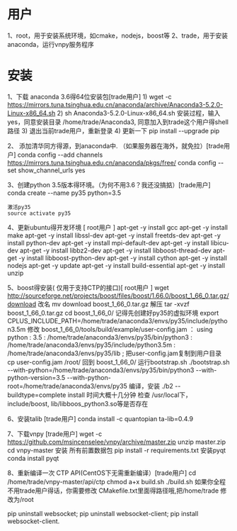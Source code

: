 # 用户
1、root，用于安装系统环境，如cmake，nodejs，boost等
2、trade，用于安装anaconda，运行vnpy服务程序

# 安装
 1、下载 anaconda 3.6得64位安装包[trade用户]
    1) wget -c https://mirrors.tuna.tsinghua.edu.cn/anaconda/archive/Anaconda3-5.2.0-Linux-x86_64.sh
    2) sh Anaconda3-5.2.0-Linux-x86_64.sh
       安装过程，输入yes，同意安装目录 /home/trade/Anaconda3, 同意加入到trade这个用户得shell路径
    3) 退出当前trade用户，重新登录
    4) 更新一下 pip install --upgrade pip

 2、 添加清华同方得源，到anaconda中. （如果服务器在海外，就免拉）[trade用户]
    conda config --add channels https://mirrors.tuna.tsinghua.edu.cn/anaconda/pkgs/free/
    conda config --set show_channel_urls yes

 3、创建python 3.5版本得环境。（为何不用3.6？我还没搞掂）[trade用户]
    conda create --name py35 python=3.5

    激活py35
    source activate py35

 4、更新ubuntu得开发环境 [ root用户 ]
    apt-get -y install gcc
    apt-get -y install make
    apt-get -y install libssl-dev
    apt-get -y install freetds-dev
    apt-get -y install python-dev
    apt-get -y install mpi-default-dev
    apt-get -y install libicu-dev
    apt-get -y install libbz2-dev
    apt-get -y install libboost-thread-dev
    apt-get -y install libboost-python-dev
    apt-get -y install cython
    apt-get -y install nodejs
    apt-get -y update
    apt-get -y install build-essential
    apt-get -y install unzip

 5、boost得安装( 仅用于支持CTP的接口)[ root用户 ]
    wget http://sourceforge.net/projects/boost/files/boost/1.66.0/boost_1_66_0.tar.gz/download
	改名 mv download boost_1_66_0.tar.gz
	解压 tar -xvzf boost_1_66_0.tar.gz
	cd boost_1_66_0/
	记得先创建好py35的虚拟环境
	export CPLUS_INCLUDE_PATH=/home/trade/anaconda3/envs/py35/include/python3.5m
    修改 boost_1_66_0/tools/build/example/user-config.jam ：
    using python : 3.5 : /home/trade/anaconda3/envs/py35/bin/python3 : /home/trade/anaconda3/envs/py35/include/python3.5m : /home/trade/anaconda3/envs/py35/lib ;
    把user-config.jam复制到用户目录
    cp user-config.jam  /root/
    回到 boost_1_66_0/
    运行bootstrap.sh
	./bootstrap.sh  --with-python=/home/trade/anaconda3/envs/py35/bin/python3 --with-python-version=3.5 --with-python-root=/home/trade/anaconda3/envs/py35
	编译，安装
	./b2 --buildtype=complete install 时间大概十几分钟
	检查 /usr/local下，include/boost, lib/libboos_python3.so等是否存在

 6、安装talib [trade用户]
 conda install -c quantopian ta-lib=0.4.9

 7、下载vnpy  [trade用户]
  wget -c https://github.com/msincenselee/vnpy/archive/master.zip
  unzip master.zip
  cd vnpy-master
  安装 所有前置数据包
    pip install -r requirements.txt
  安装pyqt
  conda install pyqt

 8、重新编译一次 CTP API(CentOS下无需重新编译）[trade用户]
  cd /home/trade/vnpy-master/api/ctp
  chmod a+x build.sh
  ./build.sh
  如果你全程不用trade用户得话，你需要修改 CMakefile.txt里面得路径哦,把/home/trade 修改为/root

pip uninstall websocket; pip uninstall websocket-client; pip install websocket-client.
